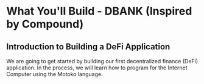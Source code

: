 # What You'll Build - DBANK (Inspired by Compound)

## Introduction to Building a DeFi Application

We are going to get started by building our first decentralized finance (DeFi) application. In the process, we will learn how to program for the Internet Computer using the Motoko language.
